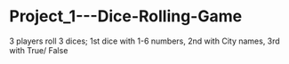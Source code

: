 # Project_1---Dice-Rolling-Game
3 players roll 3 dices; 1st dice with 1-6  numbers,  2nd with City names, 3rd with True/ False
